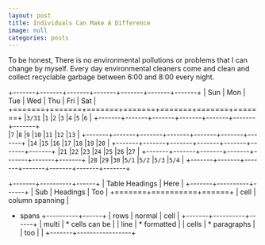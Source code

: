```yaml
---
layout: post
title: Individuals Can Make A Difference
image: null
categories: posts
---
```


To be honest, There is no environmental pollutions or problems that I can change by myself.
Every day environmental cleaners come and clean and collect recyclable garbage between 6:00 and 8:00 every night.

+-------+-------+-------+-------+-------+-------+-------+
|  Sun  |  Mon  |  Tue  |  Wed  |  Thu  |  Fri  |  Sat  |
+=======+=======+=======+=======+=======+=======+=======+
|`3/31` |`1`    |`2`    |`3`    |`4`    |`5`    |`6`    |
+-------+-------+-------+-------+-------+-------+-------+   
|`7`    |`8`    |`9`    |`10`   |`11`   |`12`   |`13`   |
+-------+-------+-------+-------+-------+-------+-------+
|`14`   |`15`   |`16`   |`17`   |`18`   |`19`   |`20`   |
+-------+-------+-------+-------+-------+-------+-------+
|`21`   |`22`   |`23`   |`24`   |`25`   |`26`   |`27`   |
+-------+-------+-------+-------+-------+-------+-------+
|`28`   |`29`   |`30`   |`5/1`  |`5/2`  |`5/3`  |`5/4`  |
+-------+-------+-------+-------+-------+-------+-------+


+-------+----------+------+
| Table Headings   | Here |
+-------+----------+------+
| Sub   | Headings | Too  |
+=======+==========+======+
| cell  | column spanning |
+ spans +----------+------+
| rows  | normal   | cell |
+-------+----------+------+
| multi | * cells can be  |
| line  | * formatted     |
| cells | * paragraphs    |
| too   |                 |
+-------+-----------------+